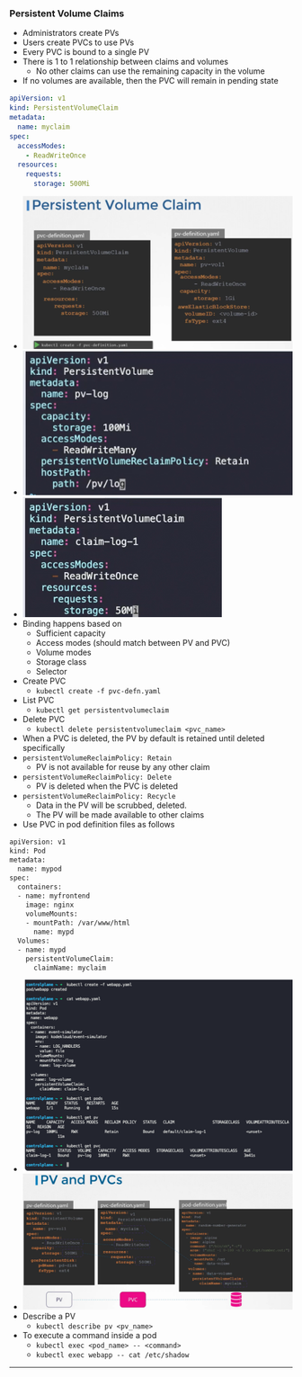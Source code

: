 
### Persistent Volume Claims

- Administrators create PVs
- Users create PVCs to use PVs
- Every PVC is bound to a single PV
- There is 1 to 1 relationship between claims and volumes
	- No other claims can use the remaining capacity in the volume
- If no volumes are available, then the PVC will remain in pending state
``` pvc-defn.yaml
apiVersion: v1
kind: PersistentVolumeClaim
metadata:
  name: myclaim
spec:
  accessModes:
    - ReadWriteOnce
  resources:
    requests:
      storage: 500Mi
```
- ![pvccreate.png](Attachments/pvccreate.png)
- ![pvcreate-1.png](Attachments/pvcreate-1.png)
- ![pvccreate-1.png](Attachments/pvccreate-1.png)
- Binding happens based on
	- Sufficient capacity
	- Access modes (should match between PV and PVC)
	- Volume modes
	- Storage class
	- Selector
- Create PVC
	- `kubectl create -f pvc-defn.yaml`
- List PVC
	- `kubectl get persistentvolumeclaim`
- Delete PVC
	- `kubectl delete persistentvolumeclaim <pvc_name>`
- When a PVC is deleted, the PV by default is retained until deleted specifically
- `persistentVolumeReclaimPolicy: Retain`
	- PV is not available for reuse by any other claim
- `persistentVolumeReclaimPolicy: Delete`
	- PV is deleted when the PVC is deleted
- `persistentVolumeReclaimPolicy: Recycle`
	- Data in the PV will be scrubbed, deleted.
	- The PV will be made available to other claims
- Use PVC in pod definition files as follows
```
apiVersion: v1
kind: Pod
metadata:
  name: mypod
spec:
  containers:
  - name: myfrontend
    image: nginx
    volumeMounts:
    - mountPath: /var/www/html
      name: mypd
  Volumes:
  - name: mypd
    persistentVolumeClaim:
      claimName: myclaim
```
- ![usepvcinpod.png](Attachments/usepvcinpod.png)
- ![pvpvcpod.png](Attachments/pvpvcpod.png)
- Describe a PV
	- `kubectl describe pv <pv_name>`
- To execute a command inside a pod
	- `kubectl exec <pod_name> -- <command>`
	- `kubectl exec webapp -- cat /etc/shadow`


---
